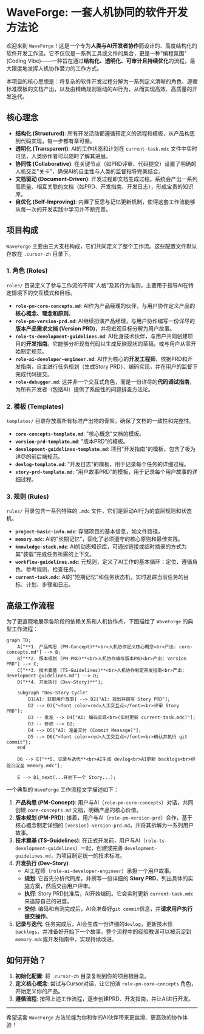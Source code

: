 # WaveForge: 一套人机协同的软件开发方法论

欢迎来到 `WaveForge`！这是一个专为**人类与AI开发者协作**而设计的、高度结构化的软件开发工作流。它不仅仅是一系列工具或文件的集合，更是一种"编程氛围"(Coding Vibe)——一种旨在通过**结构化、透明化、可审计且持续优化**的流程，最大限度地发挥人机协作潜力的工作方式。

本项目的核心思想是：将复杂的软件开发过程分解为一系列定义清晰的角色、遵循标准模板的文档产出，以及由精确规则驱动的AI行为，从而实现高效、高质量的开发迭代。

## 核心理念

- **结构化 (Structured)**: 所有开发活动都遵循预定义的流程和模板，从产品构思到代码实现，每一步都有章可循。
- **透明化 (Transparent)**: AI的工作状态和计划在 `current-task.mdc` 文件中实时可见，人类协作者可以随时了解其进展。
- **协同性 (Collaborative)**: 在关键节点（如PRD评审、代码提交）设置了明确的人机交互"关卡"，确保AI的自主性与人类的监督指导完美结合。
- **文档驱动 (Document-Driven)**: 开发过程即文档生成过程。系统会产出一系列高质量、相互关联的文档（如PRD、开发指南、开发日志），形成宝贵的知识库。
- **自优化 (Self-Improving)**: 内置了反思与记忆更新机制，使得这套工作流能够从每一次的开发实践中学习并不断完善。

## 项目构成

`WaveForge` 主要由三大支柱构成，它们共同定义了整个工作流。这些配置文件默认存放在 `.cursor-zh` 目录下。

### 1. 角色 (Roles)

`roles/` 目录定义了参与工作流的不同"人格"及其行为准则，主要用于指导AI在特定情境下的交互模式和目标。

- **`role-pm-core-concepts.md`**: AI作为产品经理的伙伴，与用户协作定义产品的**核心概念、理念和原则**。
- **`role-pm-version-prd.md`**: AI继续扮演产品经理，与用户协作编写一份详尽的**版本产品需求文档 (Version PRD)**，并将宏观目标分解为用户故事。
- **`role-ts-development-guidelines.md`**: AI化身技术伙伴，与用户共同创建项目的**开发指南**。它能够分析现有代码以生成反映现状的草稿，或与用户从零开始制定规范。
- **`role-ai-developer-engineer.md`**: AI作为核心的**开发工程师**，依据PRD和开发指南，自主进行任务规划（生成Story PRD）、编码实现，并在用户的监督下完成代码提交。
- **`role-debugger.md`**: 这并非一个交互式角色，而是一份详尽的**代码调试指南**，为所有开发者（包括AI）提供了系统性的问题排查方法论。

### 2. 模板 (Templates)

`templates/` 目录存放着所有标准产出物的骨架，确保了文档的一致性和完整性。

- **`core-concepts-template.md`**: "核心概念"文档的模板。
- **`version-prd-template.md`**: "版本PRD"的模板。
- **`development-guidelines-template.md`**: 项目"开发指南"的模板，包含了极为详尽的前后端规范。
- **`devlog-template.md`**: "开发日志"的模板，用于记录每个任务的详细过程。
- **`story-prd-template.md`**: "用户故事PRD"的模板，用于记录每个用户故事的详细过程。

### 3. 规则 (Rules)

`rules/` 目录包含一系列特殊的 `.mdc` 文件，它们是驱动AI行为的底层规则和状态机。

- **`project-basic-info.mdc`**: 存储项目的基本信息，如文件路径。
- **`memory.mdc`**: AI的"长期记忆"，固化了必须遵守的核心原则和最佳实践。
- **`knowledge-stack.mdc`**: AI的动态知识库，可通过链接或临时摘录的方式为其"装载"完成任务所需的上下文。
- **`workflow-guidelines.mdc`**: 元规则，定义了AI工作的基本循环：定位、遵循角色、参考规则、检查任务。
- **`current-task.mdc`**: AI的"短期记忆"和任务状态机，实时追踪当前任务的目标、计划、步骤和日志。

## 高级工作流程

为了更直观地展示各阶段的依赖关系和人机协作点，下图描绘了 `WaveForge` 的典型工作流程：

```mermaid
graph TD;
    A["**1. 产品构思 (PM-Concept)**<br>人机协作定义核心概念<br>产出: core-concepts.md"] --> B;
    B["**2. 版本规划 (PM-PRD)**<br>人机协作编写版本PRD<br>产出: Version PRD"] --> C;
    C["**3. 技术奠基 (TS-Guidelines)**<br>人机协作制定开发指南<br>产出: development-guidelines.md"] --> D;
    D["**4. 开发执行 (Dev-Story)**"];

    subgraph "Dev-Story Cycle"
        D1[AI: 获取用户故事] --> D2["AI: 规划并撰写 Story PRD"];
        D2 --> D3{"<font color=red>人工交互点</font><br>评审 Story PRD"};
        D3 -- 批准 --> D4["AI: 编码实现<br>(实时更新 current-task.mdc)"];
        D3 -- 修改 --> D2;
        D4 --> D5["AI: 准备交付 (Commit Message)"];
        D5 --> D6{"<font color=red>人工交互点</font><br>确认并执行 git commit"};
    end

    D6 --> E["**5. 记录与迭代**<br>AI生成 devlog<br>AI更新 backlogs<br>经验沉淀至 memory.mdc"];

    E --> D1_next(...开始下一个 Story...);
```

一个典型的 `WaveForge` 工作流程文字描述如下：

1.  **产品构思 (PM-Concept)**: 用户与AI（`role-pm-core-concepts`）对话，共同创建 `core-concepts.md` 文档，明确产品的核心价值。
2.  **版本规划 (PM-PRD)**: 接着，用户与AI（`role-pm-version-prd`）合作，基于核心概念制定详细的 `[version]-version-prd.md`，并将其拆解为一系列用户故事。
3.  **技术奠基 (TS-Guidelines)**: 在正式开发前，用户与AI（`role-ts-development-guidelines`）一起，创建或完善 `development-guidelines.md`，为项目制定统一的技术标准。
4.  **开发执行 (Dev-Story)**:
    - AI工程师（`role-ai-developer-engineer`）承担一个用户故事。
    - **规划**: 它首先分析代码库，并撰写一份详细的 **Story PRD**，列出具体的实施方案，然后交由用户评审。
    - **执行**: Story PRD批准后，AI开始编码。它会实时更新 `current-task.mdc` 来追踪自己的进度。
    - **交付**: 编码和自测完成后，AI会准备好`git commit`信息，并**请求用户执行提交操作**。
5.  **记录与迭代**: 任务完成后，AI会生成一份详细的`devlog`，更新技术债`backlogs`，并准备好开始下一个故事。整个流程中的经验教训可以被沉淀到`memory.mdc`或开发指南中，实现持续改进。

## 如何开始？

1.  **初始化配置**: 将 `.cursor-zh` 目录复制到你的项目根目录。
2.  **定义核心概念**: 尝试与Cursor对话，让它扮演 `role-pm-core-concepts` 角色，开始定义你的产品。
3.  **遵循流程**: 按照上述工作流程，逐步创建PRD、开发指南，并让AI进行开发。

---

希望这套 `WaveForge` 方法论能为你和你的AI伙伴带来更丝滑、更高效的协作体验！ 